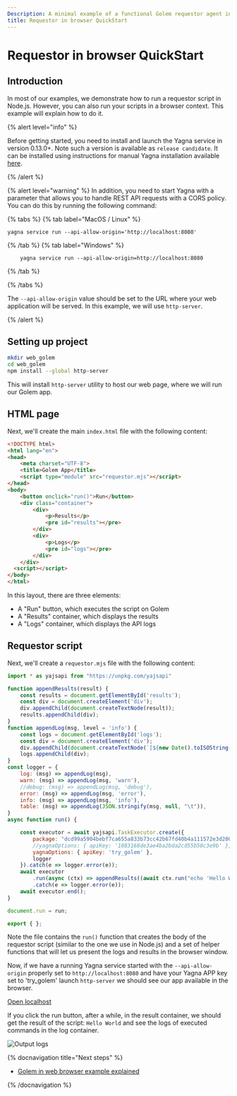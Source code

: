 ```yaml
---
Description: A minimal example of a functional Golem requestor agent in a browser
title: Requestor in browser QuickStart
---
```



# Requestor in browser QuickStart
## Introduction

In most of our examples, we demonstrate how to run a requestor script in Node.js. However, you can also run your scripts in a browser context. This example will explain how to do it.
   

{% alert level="info" %}

Before getting started, you need to install and launch the Yagna service in version 0.13.0+. Note such a version is available as `release candidate`. It can be installed using instructions for manual Yagna installation available [here](/docs/creators/javascript/examples/tools/yagna-installation-for-requestors). 

{% /alert %}

{% alert level="warning" %}
In addition, you need to start Yagna with a parameter that allows you to handle REST API requests with a CORS policy. You can do this by running the following command:

{% tabs %}
{% tab label="MacOS / Linux" %}
```shell
yagna service run --api-allow-origin='http://localhost:8080'
```
{% /tab %}
{% tab label="Windows" %}
```shell
    yagna service run --api-allow-origin=http://localhost:8080
```
{% /tab %}

{% /tabs %}

The `--api-allow-origin` value should be set to the URL where your web application will be served.
In this example, we will use `http-server`.

{% /alert %}

## Setting up project

```bash
mkdir web_golem
cd web_golem
npm install --global http-server
```

This will install `http-server` utility to host our web page, where we will run our Golem app.

## HTML page

Next, we'll create the main `index.html` file with the following content:

```html
<!DOCTYPE html>
<html lang="en">
<head>
    <meta charset="UTF-8">
    <title>Golem App</title>
    <script type="module" src="requestor.mjs"></script>
</head>
<body>
    <button onclick="run()">Run</button>
    <div class="container">
        <div>
            <p>Results</p>
            <pre id="results"></pre>
        </div>
        <div>
            <p>Logs</p>
            <pre id="logs"></pre>
        </div>
    </div>
  <script></script>
</body>
</html>
```

In this layout, there are three elements:

- A "Run" button, which executes the script on Golem
- A "Results" container, which displays the results
- A "Logs" container, which displays the API logs


## Requestor script


Next, we'll create a `requestor.mjs` file with the following content:

```js
import * as yajsapi from "https://unpkg.com/yajsapi"

function appendResults(result) {
    const results = document.getElementById('results');
    const div = document.createElement('div');
    div.appendChild(document.createTextNode(result));
    results.appendChild(div);
}
function appendLog(msg, level = 'info') {
    const logs = document.getElementById('logs');
    const div = document.createElement('div');
    div.appendChild(document.createTextNode(`[${new Date().toISOString()}] [${level}] ${msg}`));
    logs.appendChild(div);
}
const logger = {
    log: (msg) => appendLog(msg),
    warn: (msg) => appendLog(msg, 'warn'),
    //debug: (msg) => appendLog(msg, 'debug'),
    error: (msg) => appendLog(msg, 'error'),
    info: (msg) => appendLog(msg, 'info'),
    table: (msg) => appendLog(JSON.stringify(msg, null, "\t")),
}
async function run() {

    const executor = await yajsapi.TaskExecutor.create({
        package: "dcd99a5904bebf7ca655a833b73cc42b67fd40b4a111572e3d2007c3",
        //yagnaOptions: { apiKey: '1083168de3ae4ba2bda2cd55b58c3e9b' },
        yagnaOptions: { apiKey: 'try_golem' },
        logger
    }).catch(e => logger.error(e));
    await executor
        .run(async (ctx) => appendResults((await ctx.run("echo 'Hello World'")).stdout))
        .catch(e => logger.error(e));
    await executor.end();
}

document.run = run;

export { };
```

Note the file contains the `run()` function that creates the body of the requestor script (similar to the one we use in Node.js) and a set of helper functions that will let us present the logs and results in the browser window.

Now, if we have a running Yagna service started with the `--api-allow-origin` properly set to `http://localhost:8080` and have your Yagna APP key set to 'try_golem' launch `http-server` we should see our app available in the browser.

[ Open localhost ](http://localhost:8080)

If you click the run button, after a while, in the result container, we should get the result of the script: `Hello World` and see the logs of executed commands in the log container.

![Output logs](/browser_log.png)

{% docnavigation title="Next steps" %}

- [Golem in web browser example explained](/docs/creators/javascript/tutorials/running-in-browser)

{% /docnavigation %}


